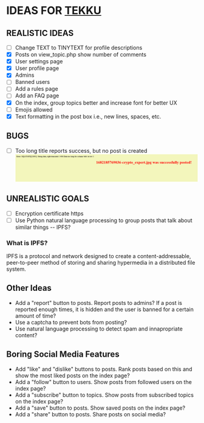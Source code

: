 # IDEAS FOR [TEKKU](tekku.site)
## REALISTIC IDEAS
- [ ] Change TEXT to TINYTEXT for profile descriptions
- [x] Posts on view_topic.php show number of comments
- [x] User settings page
- [x] User profile page
- [x] Admins
- [ ] Banned users
- [ ] Add a rules page
- [ ] Add an FAQ page
- [x] On the index, group topics better and increase font for better UX
- [ ] Emojis allowed
- [x] Text formatting in the post box i.e., new lines, spaces, etc.

## BUGS
- [ ] Too long title reports success, but no post is created
    ![Too long title](docs/title_bug.jpg)

## UNREALISTIC GOALS
- [ ] Encryption certificate https
- [ ] Use Python natural language processing to group posts that talk about similar things
-- IPFS?

### What is IPFS?
IPFS is a protocol and network designed to create a content-addressable, peer-to-peer method of storing and sharing hypermedia in a distributed file system.


## Other Ideas
- Add a "report" button to posts. Report posts to admins? If a post is reported enough times, it is hidden and the user is banned for a certain amount of time?
- Use a captcha to prevent bots from posting?
- Use natural language processing to detect spam and innapropriate content?

## Boring Social Media Features
- Add "like" and "dislike" buttons to posts. Rank posts based on this and show the most liked posts on the index page?
- Add a "follow" button to users. Show posts from followed users on the index page?
- Add a "subscribe" button to topics. Show posts from subscribed topics on the index page?
- Add a "save" button to posts. Show saved posts on the index page?
- Add a "share" button to posts. Share posts on social media?
